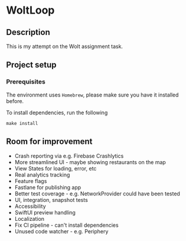 # WoltLoop
## Description
This is my attempt on the Wolt assignment task.
## Project setup
### Prerequisites
The environment uses `Homebrew`, please make sure you have it installed before.

To install dependencies, run the following
```
make install
```

## Room for improvement
- Crash reporting via e.g. Firebase Crashlytics
- More streamlined UI - maybe showing restaurants on the map
- View States for loading, error, etc
- Real analytics tracking
- Feature flags
- Fastlane for publishing app
- Better test coverage - e.g. NetworkProvider could have been tested
- UI, integration, snapshot tests
- Accessibility
- SwiftUI preview handling
- Localization
- Fix CI pipeline - can't install dependencies
- Unused code watcher - e.g. Periphery